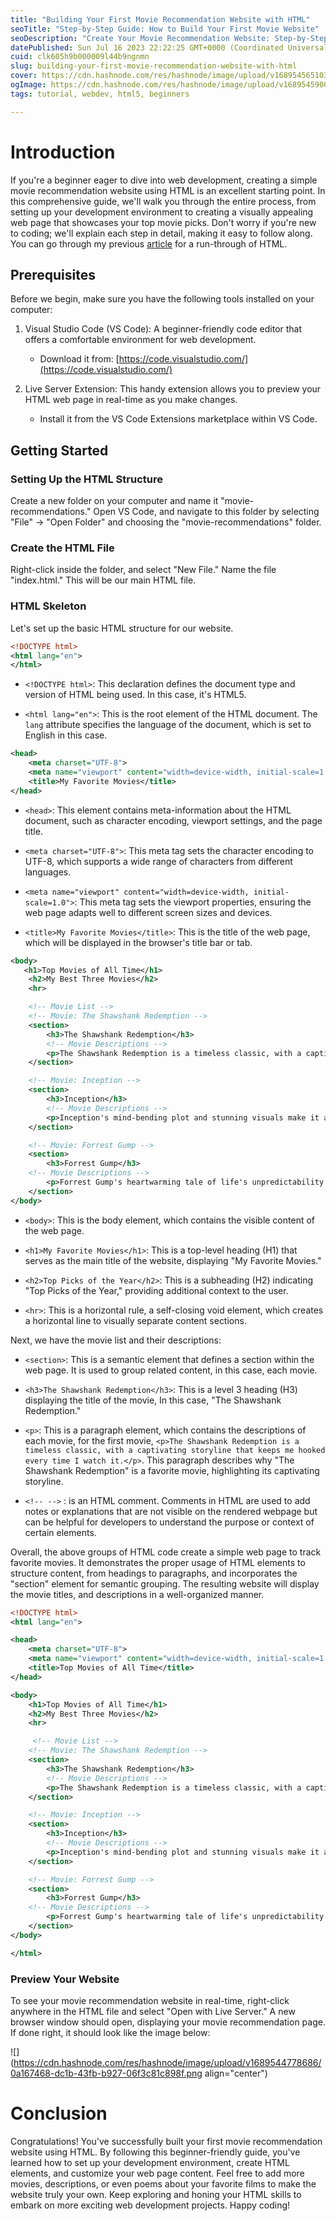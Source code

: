 ```yaml
---
title: "Building Your First Movie Recommendation Website with HTML"
seoTitle: "Step-by-Step Guide: How to Build Your First Movie Website"
seoDescription: "Create Your Movie Recommendation Website: Step-by-Step Guide for Beginners - HTML Web Development | #Movies #WebDev"
datePublished: Sun Jul 16 2023 22:22:25 GMT+0000 (Coordinated Universal Time)
cuid: clk605h9b000009l44b9ngnmn
slug: building-your-first-movie-recommendation-website-with-html
cover: https://cdn.hashnode.com/res/hashnode/image/upload/v1689545651032/a35e7d1a-f312-40cf-8d00-c6fb0f016cd1.png
ogImage: https://cdn.hashnode.com/res/hashnode/image/upload/v1689545900844/ff06a912-0ce7-4b14-b1a7-93303aa61c49.png
tags: tutorial, webdev, html5, beginners

---
```


# Introduction

If you're a beginner eager to dive into web development, creating a simple movie recommendation website using HTML is an excellent starting point. In this comprehensive guide, we'll walk you through the entire process, from setting up your development environment to creating a visually appealing web page that showcases your top movie picks. Don't worry if you're new to coding; we'll explain each step in detail, making it easy to follow along. You can go through my previous [article](https://annietah.hashnode.dev/introduction-to-html) for a run-through of HTML.

## Prerequisites

Before we begin, make sure you have the following tools installed on your computer:

1. Visual Studio Code (VS Code): A beginner-friendly code editor that offers a comfortable environment for web development.
    
    * Download it from: [https://code.visualstudio.com/](https://code.visualstudio.com/)
        
2. Live Server Extension: This handy extension allows you to preview your HTML web page in real-time as you make changes.
    
    * Install it from the VS Code Extensions marketplace within VS Code.
        

## Getting Started

### Setting Up the HTML Structure

Create a new folder on your computer and name it "movie-recommendations." Open VS Code, and navigate to this folder by selecting "File" -&gt; "Open Folder" and choosing the "movie-recommendations" folder.

### Create the HTML File

Right-click inside the folder, and select "New File." Name the file "index.html." This will be our main HTML file.

### HTML Skeleton

Let's set up the basic HTML structure for our website.

```xml
<!DOCTYPE html>
<html lang="en">
</html>
```

* `<!DOCTYPE html>`: This declaration defines the document type and version of HTML being used. In this case, it's HTML5.
    
* `<html lang="en">`: This is the root element of the HTML document. The `lang` attribute specifies the language of the document, which is set to English in this case.
    

```xml
<head>
    <meta charset="UTF-8">
    <meta name="viewport" content="width=device-width, initial-scale=1.0">
    <title>My Favorite Movies</title>
</head>
```

* `<head>`: This element contains meta-information about the HTML document, such as character encoding, viewport settings, and the page title.
    
* `<meta charset="UTF-8">`: This meta tag sets the character encoding to UTF-8, which supports a wide range of characters from different languages.
    
* `<meta name="viewport" content="width=device-width, initial-scale=1.0">`: This meta tag sets the viewport properties, ensuring the web page adapts well to different screen sizes and devices.
    
* `<title>My Favorite Movies</title>`: This is the title of the web page, which will be displayed in the browser's title bar or tab.
    

```xml
<body>
   <h1>Top Movies of All Time</h1>
    <h2>My Best Three Movies</h2>
    <hr>

    <!-- Movie List -->
    <!-- Movie: The Shawshank Redemption -->
    <section>
        <h3>The Shawshank Redemption</h3>
        <!-- Movie Descriptions -->
        <p>The Shawshank Redemption is a timeless classic, with a captivating storyline that keeps me hooked every time I watch it.</p>
    </section>

    <!-- Movie: Inception -->
    <section>
        <h3>Inception</h3>
        <!-- Movie Descriptions -->
        <p>Inception's mind-bending plot and stunning visuals make it a must-watch for any movie enthusiast.</p>
    </section>

    <!-- Movie: Forrest Gump -->
    <section>
        <h3>Forrest Gump</h3>
    <!-- Movie Descriptions -->
        <p>Forrest Gump's heartwarming tale of life's unpredictability and Tom Hanks' exceptional performance make it one of my all-time favorites.</p>
    </section>
</body>
```

* `<body>`: This is the body element, which contains the visible content of the web page.
    
* `<h1>My Favorite Movies</h1>`: This is a top-level heading (H1) that serves as the main title of the website, displaying "My Favorite Movies."
    
* `<h2>Top Picks of the Year</h2>`: This is a subheading (H2) indicating "Top Picks of the Year," providing additional context to the user.
    
* `<hr>`: This is a horizontal rule, a self-closing void element, which creates a horizontal line to visually separate content sections.
    

Next, we have the movie list and their descriptions:

* `<section>`: This is a semantic element that defines a section within the web page. It is used to group related content, in this case, each movie.
    
* `<h3>The Shawshank Redemption</h3>`: This is a level 3 heading (H3) displaying the title of the movie, In this case, "The Shawshank Redemption."
    
* `<p>`: This is a paragraph element, which contains the descriptions of each movie, for the first movie, `<p>The Shawshank Redemption is a timeless classic, with a captivating storyline that keeps me hooked every time I watch it.</p>`. This paragraph describes why "The Shawshank Redemption" is a favorite movie, highlighting its captivating storyline.
    
* `<!-- -->` : is an HTML comment. Comments in HTML are used to add notes or explanations that are not visible on the rendered webpage but can be helpful for developers to understand the purpose or context of certain elements.
    

Overall, the above groups of HTML code create a simple web page to track favorite movies. It demonstrates the proper usage of HTML elements to structure content, from headings to paragraphs, and incorporates the "section" element for semantic grouping. The resulting website will display the movie titles, and descriptions in a well-organized manner.

```xml
<!DOCTYPE html>
<html lang="en">

<head>
    <meta charset="UTF-8">
    <meta name="viewport" content="width=device-width, initial-scale=1.0">
    <title>Top Movies of All Time</title>
</head>

<body>
    <h1>Top Movies of All Time</h1>
    <h2>My Best Three Movies</h2>
    <hr>

     <!-- Movie List -->
    <!-- Movie: The Shawshank Redemption -->
    <section>
        <h3>The Shawshank Redemption</h3>
        <!-- Movie Descriptions -->
        <p>The Shawshank Redemption is a timeless classic, with a captivating storyline that keeps me hooked every time I watch it.</p>
    </section>

    <!-- Movie: Inception -->
    <section>
        <h3>Inception</h3>
        <!-- Movie Descriptions -->
        <p>Inception's mind-bending plot and stunning visuals make it a must-watch for any movie enthusiast.</p>
    </section>

    <!-- Movie: Forrest Gump -->
    <section>
        <h3>Forrest Gump</h3>
    <!-- Movie Descriptions -->
        <p>Forrest Gump's heartwarming tale of life's unpredictability and Tom Hanks' exceptional performance make it one of my all-time favorites.</p>
    </section>
</body>

</html>
```

### Preview Your Website

To see your movie recommendation website in real-time, right-click anywhere in the HTML file and select "Open with Live Server." A new browser window should open, displaying your movie recommendation page. If done right, it should look like the image below:

![](https://cdn.hashnode.com/res/hashnode/image/upload/v1689544778686/0a167468-dc1b-43fb-b927-06f3c81c898f.png align="center")

# Conclusion

Congratulations! You've successfully built your first movie recommendation website using HTML. By following this beginner-friendly guide, you've learned how to set up your development environment, create HTML elements, and customize your web page content. Feel free to add more movies, descriptions, or even poems about your favorite films to make the website truly your own. Keep exploring and honing your HTML skills to embark on more exciting web development projects. Happy coding!